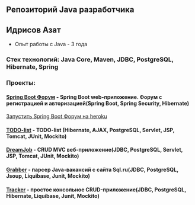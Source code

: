 ## Репозиторий Java разработчика
## Идрисов Азат

* Опыт работы с  Java - 3 года

### Стек технологий: Java Core, Maven, JDBC, PostgreSQL, Hibernate, Spring

### Проекты:
#### [Spring Boot Форум](https://github.com/AzatIdrisov/job4j_forum) - Spring Boot web-приложение. Форум с регистрацией и авторизацией(Spring Boot, Spring Security, Hibernate)

[Запустить Spring Boot Форум на heroku](https://tranquil-hollows-70376.herokuapp.com/)

#### [TODO-list](https://github.com/AzatIdrisov/job4j_todo_list) - TODO-list (Hibernate, AJAX, PostgreSQL, Servlet, JSP, Tomcat, JUnit, Mockito)

#### [DreamJob](https://github.com/AzatIdrisov/job4j_dreamjob) - CRUD MVC веб-приложение(JDBC, PostgreSQL, Servlet, JSP, Tomcat, JUnit, Mockito)

#### [Grabber](https://github.com/AzatIdrisov/job4j_grabber) - парсер Java-вакансий с сайта Sql.ru(JDBC, PostgreSQL, Jsoup, Liquibase, Junit, Mockito)

#### [Tracker](https://github.com/AzatIdrisov/job4j_tracker) - простое консольное CRUD-приложение(JDBC, PostgreSQL, Hibernate, Liquibase, Junit, Mockito)
<!--
**AzatIdrisov/AzatIdrisov** is a ✨ _special_ ✨ repository because its `README.md` (this file) appears on your GitHub profile.

Here are some ideas to get you started:

- 🔭 I’m currently working on ...
- 🌱 I’m currently learning ...
- 👯 I’m looking to collaborate on ...
- 🤔 I’m looking for help with ...
- 💬 Ask me about ...
- 📫 How to reach me: ...
- 😄 Pronouns: ...
- ⚡ Fun fact: ...
-->
